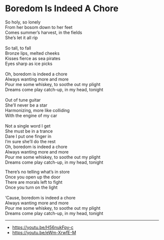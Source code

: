 # Boredom Is Indeed A Chore

So holy, so lonely\
From her bosom down to her feet\
Comes summer’s harvest, in the fields\
She’s let it all rip\
\
So tall, to fall\
Bronze lips, melted cheeks\
Kisses fierce as sea pirates\
Eyes sharp as ice picks\
\
Oh, boredom is indeed a chore\
Always wanting more and more\
Pour me some whiskey, to soothe out my plight\
Dreams come play catch-up, in my head, tonight\
\
Out of tune guitar\
She’ll never be a star\
Harmonizing, more like colliding\
With the engine of my car\
\
Not a single word I get\
She must be in a trance\
Dare I put one finger in\
I’m sure she’ll do the rest
\
Oh, boredom is indeed a chore\
Always wanting more and more\
Pour me some whiskey, to soothe out my plight\
Dreams come play catch-up, in my head, tonight 

There’s no telling what’s in store\
Once you open up the door\
There are morals left to fight\
Once you turn on the light\
\
‘Cause, boredom is indeed a chore\
Always wanting more and more\
Pour me some whiskey, to soothe out my plight\
Dreams come play catch-up, in my head, tonight

---
- https://youtu.be/H56nukFpy-c
- https://youtu.be/eWm-XrwfE-M
